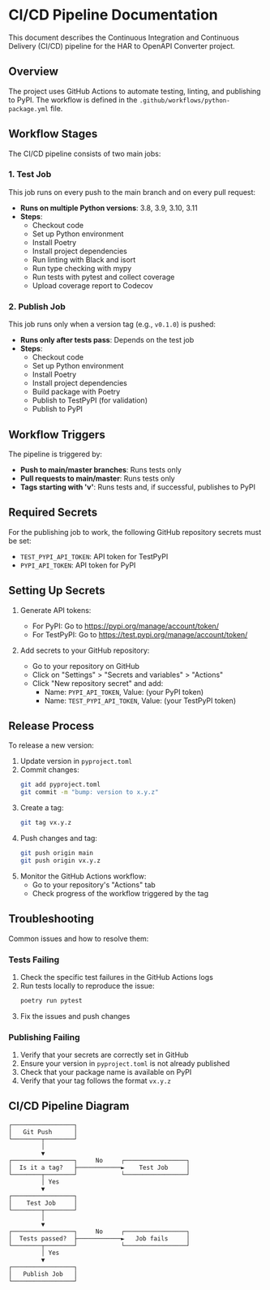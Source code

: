 # CI/CD Pipeline Documentation

This document describes the Continuous Integration and Continuous Delivery (CI/CD) pipeline for the HAR to OpenAPI Converter project.

## Overview

The project uses GitHub Actions to automate testing, linting, and publishing to PyPI. The workflow is defined in the `.github/workflows/python-package.yml` file.

## Workflow Stages

The CI/CD pipeline consists of two main jobs:

### 1. Test Job

This job runs on every push to the main branch and on every pull request:

- **Runs on multiple Python versions**: 3.8, 3.9, 3.10, 3.11
- **Steps**:
  - Checkout code
  - Set up Python environment
  - Install Poetry
  - Install project dependencies
  - Run linting with Black and isort
  - Run type checking with mypy
  - Run tests with pytest and collect coverage
  - Upload coverage report to Codecov

### 2. Publish Job

This job runs only when a version tag (e.g., `v0.1.0`) is pushed:

- **Runs only after tests pass**: Depends on the test job
- **Steps**:
  - Checkout code
  - Set up Python environment
  - Install Poetry
  - Install project dependencies
  - Build package with Poetry
  - Publish to TestPyPI (for validation)
  - Publish to PyPI

## Workflow Triggers

The pipeline is triggered by:

- **Push to main/master branches**: Runs tests only
- **Pull requests to main/master**: Runs tests only
- **Tags starting with 'v'**: Runs tests and, if successful, publishes to PyPI

## Required Secrets

For the publishing job to work, the following GitHub repository secrets must be set:

- `TEST_PYPI_API_TOKEN`: API token for TestPyPI
- `PYPI_API_TOKEN`: API token for PyPI

## Setting Up Secrets

1. Generate API tokens:
   - For PyPI: Go to https://pypi.org/manage/account/token/
   - For TestPyPI: Go to https://test.pypi.org/manage/account/token/

2. Add secrets to your GitHub repository:
   - Go to your repository on GitHub
   - Click on "Settings" > "Secrets and variables" > "Actions"
   - Click "New repository secret" and add:
     - Name: `PYPI_API_TOKEN`, Value: (your PyPI token)
     - Name: `TEST_PYPI_API_TOKEN`, Value: (your TestPyPI token)

## Release Process

To release a new version:

1. Update version in `pyproject.toml`
2. Commit changes:
   ```bash
   git add pyproject.toml
   git commit -m "bump: version to x.y.z"
   ```
3. Create a tag:
   ```bash
   git tag vx.y.z
   ```
4. Push changes and tag:
   ```bash
   git push origin main
   git push origin vx.y.z
   ```
5. Monitor the GitHub Actions workflow:
   - Go to your repository's "Actions" tab
   - Check progress of the workflow triggered by the tag

## Troubleshooting

Common issues and how to resolve them:

### Tests Failing

1. Check the specific test failures in the GitHub Actions logs
2. Run tests locally to reproduce the issue:
   ```bash
   poetry run pytest
   ```
3. Fix the issues and push changes

### Publishing Failing

1. Verify that your secrets are correctly set in GitHub
2. Ensure your version in `pyproject.toml` is not already published
3. Check that your package name is available on PyPI
4. Verify that your tag follows the format `vx.y.z`

## CI/CD Pipeline Diagram

```
┌─────────────────┐
│   Git Push      │
└────────┬────────┘
         │
         ▼
┌─────────────────┐     No     ┌─────────────────┐
│  Is it a tag?   ├────────────►    Test Job     │
└────────┬────────┘            └─────────────────┘
         │ Yes
         ▼
┌─────────────────┐
│    Test Job     │
└────────┬────────┘
         │
         ▼
┌─────────────────┐     No     ┌─────────────────┐
│  Tests passed?  ├────────────►   Job fails     │
└────────┬────────┘            └─────────────────┘
         │ Yes
         ▼
┌─────────────────┐
│   Publish Job   │
└─────────────────┘
```
